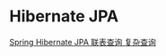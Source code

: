 # Hibernate JPA

[Spring Hibernate JPA 联表查询 复杂查询](https://www.cnblogs.com/jiangxiaoyaoblog/p/5635152.html)
